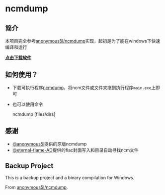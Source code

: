 # ncmdump

## 简介

本项目完全参考[anonymous5l/ncmdump](https://github.com/anonymous5l/ncmdump)实现，起初是为了能在windows下快速编译和运行

[**点击下载软件**](https://github.com/Radium-bit/ncmdump/releases/download/1.0.0/main.exe)

## 如何使用？

- 下载可执行程序[ncmdump](https://github.com/yoki123/ncmdump/releases)，将ncm文件或文件夹拖到执行程序`main.exe`上即可

- 也可以使用命令
  
    ncmdump [files/dirs]

## 感谢

- [@anonymous5l](https://github.com/anonymous5l)提供的原版ncmdump
- [@eternal-flame-AD](https://github.com/eternal-flame-AD)提供的flac封面写入和目录自动寻找ncm文件

## Backup Project

This is a backup project and a binary compilation for Windows.

From [anonymous5l/ncmdump](https://github.com/anonymous5l/ncmdunp).
